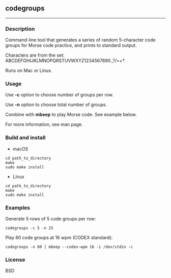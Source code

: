 ## codegroups

---

### Description

Command-line tool that generates  a  series  of  random  5-character  code groups for Morse code practice,
and prints to standard output.

Characters are from the set:
ABCDEFGHIJKLMNOPQRSTUVWXYZ1234567890.,?/=+*.

Runs on Mac or Linux.

### Usage

Use **-c** option to choose number of groups per row.

Use **-n** option to choose total number of groups.

Combine with **mbeep** to play Morse code. See example below.

For more information, see man page.

### Build and install

* macOS

```
cd path_to_directory
make
sudo make install
```

* Linux

```
cd path_to_directory
make
sudo make install
```

### Examples

Generate 5 rows of 5 code groups per row:

```
codegroups -c 5 -n 25
```

Play 80 code groups at 16 wpm (CODEX standard):

```
codegroups -n 80 | mbeep --codex-wpm 16 -i /dev/stdin -c
```

### License

BSD

